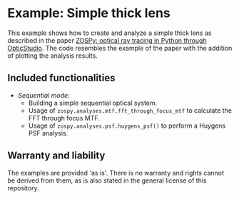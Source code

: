 # Example: Simple thick lens

This example shows how to create and analyze a simple thick lens as described in the paper [ZOSPy: optical ray tracing in Python through OpticStudio](../../paper). The code resembles the example of the paper with the addition of plotting the analysis results.

## Included functionalities
* _Sequential mode_:
  - Building a simple sequential optical system.
  - Usage of `zospy.analyses.mtf.fft_through_focus_mtf` to calculate the FFT through focus MTF.
  - Usage of `zospy.analyses.psf.huygens_psf()` to perform a Huygens PSF analysis.

## Warranty and liability
The examples are provided 'as is'. There is no warranty and rights cannot be derived from them, as is also stated in the general license of this repository.
